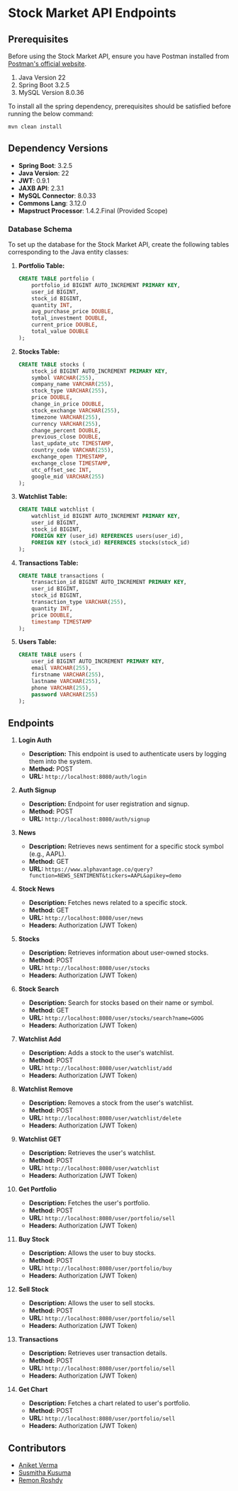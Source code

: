 # Stock Market API Endpoints

## Prerequisites

Before using the Stock Market API, ensure you have Postman installed from [Postman's official website](https://www.postman.com/).
1. Java Version 22
2. Spring Boot 3.2.5
3. MySQL Version 8.0.36


To install all the spring dependency, prerequisites should be satisfied before running the below command:
```
mvn clean install
```

## Dependency Versions

- **Spring Boot**: 3.2.5
- **Java Version**: 22
- **JWT**: 0.9.1
- **JAXB API**: 2.3.1
- **MySQL Connector**: 8.0.33
- **Commons Lang**: 3.12.0
- **Mapstruct Processor**: 1.4.2.Final (Provided Scope)


### Database Schema

To set up the database for the Stock Market API, create the following tables corresponding to the Java entity classes:

1. **Portfolio Table:**
    ```sql
    CREATE TABLE portfolio (
        portfolio_id BIGINT AUTO_INCREMENT PRIMARY KEY,
        user_id BIGINT,
        stock_id BIGINT,
        quantity INT,
        avg_purchase_price DOUBLE,
        total_investment DOUBLE,
        current_price DOUBLE,
        total_value DOUBLE
    );
    ```

2. **Stocks Table:**
    ```sql
    CREATE TABLE stocks (
        stock_id BIGINT AUTO_INCREMENT PRIMARY KEY,
        symbol VARCHAR(255),
        company_name VARCHAR(255),
        stock_type VARCHAR(255),
        price DOUBLE,
        change_in_price DOUBLE,
        stock_exchange VARCHAR(255),
        timezone VARCHAR(255),
        currency VARCHAR(255),
        change_percent DOUBLE,
        previous_close DOUBLE,
        last_update_utc TIMESTAMP,
        country_code VARCHAR(255),
        exchange_open TIMESTAMP,
        exchange_close TIMESTAMP,
        utc_offset_sec INT,
        google_mid VARCHAR(255)
    );
    ```

3. **Watchlist Table:**
    ```sql
    CREATE TABLE watchlist (
        watchlist_id BIGINT AUTO_INCREMENT PRIMARY KEY,
        user_id BIGINT,
        stock_id BIGINT,
        FOREIGN KEY (user_id) REFERENCES users(user_id),
        FOREIGN KEY (stock_id) REFERENCES stocks(stock_id)
    );
    ```

4. **Transactions Table:**
    ```sql
    CREATE TABLE transactions (
        transaction_id BIGINT AUTO_INCREMENT PRIMARY KEY,
        user_id BIGINT,
        stock_id BIGINT,
        transaction_type VARCHAR(255),
        quantity INT,
        price DOUBLE,
        timestamp TIMESTAMP
    );
    ```

5. **Users Table:**
    ```sql
    CREATE TABLE users (
        user_id BIGINT AUTO_INCREMENT PRIMARY KEY,
        email VARCHAR(255),
        firstname VARCHAR(255),
        lastname VARCHAR(255),
        phone VARCHAR(255),
        password VARCHAR(255)
    );
    ```

## Endpoints

1. **Login Auth**
    - **Description:** This endpoint is used to authenticate users by logging them into the system.
    - **Method:** POST
    - **URL:** `http://localhost:8080/auth/login`

2. **Auth Signup**
    - **Description:** Endpoint for user registration and signup.
    - **Method:** POST
    - **URL:** `http://localhost:8080/auth/signup`

3. **News**
    - **Description:** Retrieves news sentiment for a specific stock symbol (e.g., AAPL).
    - **Method:** GET
    - **URL:** `https://www.alphavantage.co/query?function=NEWS_SENTIMENT&tickers=AAPL&apikey=demo`

4. **Stock News**
    - **Description:** Fetches news related to a specific stock.
    - **Method:** GET
    - **URL:** `http://localhost:8080/user/news`
    - **Headers:** Authorization (JWT Token)

5. **Stocks**
    - **Description:** Retrieves information about user-owned stocks.
    - **Method:** POST
    - **URL:** `http://localhost:8080/user/stocks`
    - **Headers:** Authorization (JWT Token)

6. **Stock Search**
    - **Description:** Search for stocks based on their name or symbol.
    - **Method:** GET
    - **URL:** `http://localhost:8080/user/stocks/search?name=GOOG`
    - **Headers:** Authorization (JWT Token)

7. **Watchlist Add**
    - **Description:** Adds a stock to the user's watchlist.
    - **Method:** POST
    - **URL:** `http://localhost:8080/user/watchlist/add`
    - **Headers:** Authorization (JWT Token)

8. **Watchlist Remove**
    - **Description:** Removes a stock from the user's watchlist.
    - **Method:** POST
    - **URL:** `http://localhost:8080/user/watchlist/delete`
    - **Headers:** Authorization (JWT Token)

9. **Watchlist GET**
    - **Description:** Retrieves the user's watchlist.
    - **Method:** POST
    - **URL:** `http://localhost:8080/user/watchlist`
    - **Headers:** Authorization (JWT Token)

10. **Get Portfolio**
    - **Description:** Fetches the user's portfolio.
    - **Method:** POST
    - **URL:** `http://localhost:8080/user/portfolio/sell`
    - **Headers:** Authorization (JWT Token)

11. **Buy Stock**
    - **Description:** Allows the user to buy stocks.
    - **Method:** POST
    - **URL:** `http://localhost:8080/user/portfolio/buy`
    - **Headers:** Authorization (JWT Token)

12. **Sell Stock**
    - **Description:** Allows the user to sell stocks.
    - **Method:** POST
    - **URL:** `http://localhost:8080/user/portfolio/sell`
    - **Headers:** Authorization (JWT Token)

13. **Transactions**
    - **Description:** Retrieves user transaction details.
    - **Method:** POST
    - **URL:** `http://localhost:8080/user/portfolio/sell`
    - **Headers:** Authorization (JWT Token)

14. **Get Chart**
    - **Description:** Fetches a chart related to user's portfolio.
    - **Method:** POST
    - **URL:** `http://localhost:8080/user/portfolio/sell`
    - **Headers:** Authorization (JWT Token)

## Contributors

- [Aniket Verma](https://github.com/aniketverma-7)
- [Susmitha Kusuma](https://github.com/SushieeK)
- [Remon Roshdy](https://github.com/remonroshdy) 

